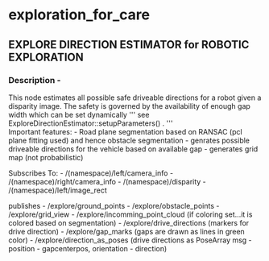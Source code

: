 # exploration_for_care
## EXPLORE DIRECTION ESTIMATOR for ROBOTIC EXPLORATION
### Description - 
This node estimates all possible safe driveable directions for a robot given a disparity image. The safety is governed by the availability of enough gap width which can be set dynamically 
'''
see ExploreDirectionEstimator::setupParameters() .
'''				  
  Important features:
	  - Road plane segmentation based on RANSAC (pcl plane fitting used) and hence obstacle segmentation 
	  - genrates possible driveable directions for the vehicle based on available gap
	  - generates grid map (not probabilistic)
  
  Subscribes To:
  	  - /(namespace)/left/camera_info
  	  - /(namespace)/right/camera_info
  	  - /(namespace)/disparity
  	  - /(namespace)/left/image_rect
  	  
  publishes
  	  - /explore/ground_points
  	  - /explore/obstacle_points
  	  - /explore/grid_view 
  	  - /explore/incomming_point_cloud (if coloring set...it is colored based on segmentation)
  	  - /explore/drive_directions	(markers for drive direction)
  	  - /explore/gap_marks (gaps are drawn as lines in green color)	
  	  - /explore/direction_as_poses (drive directions as PoseArray msg - position - gapcenterpos, orientation - direction)
				  	  
				  	  
